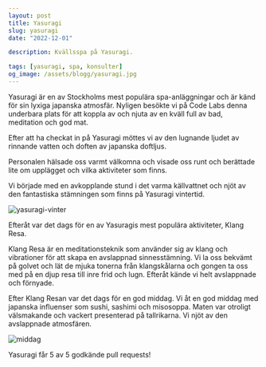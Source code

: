 ```yaml
---
layout: post
title: Yasuragi
slug: yasuragi
date: "2022-12-01"

description: Kvällsspa på Yasuragi.

tags: [yasuragi, spa, konsulter]
og_image: /assets/blogg/yasuragi.jpg
---
```


Yasuragi är en av Stockholms mest populära spa-anläggningar och är känd för sin lyxiga japanska atmosfär.
Nyligen besökte vi på Code Labs denna underbara plats för att koppla av och njuta av en kväll full av bad,
meditation och god mat.

Efter att ha checkat in på Yasuragi möttes vi av den lugnande ljudet av rinnande vatten och doften av japanska
doftljus.

Personalen hälsade oss varmt välkomna och visade oss runt och berättade lite om upplägget och vilka aktiviteter som finns.

Vi började med en avkopplande stund i det varma källvattnet och njöt av den fantastiska stämningen som finns på
Yasuragi vintertid.

![yasuragi-vinter](/assets/blogg/yasuragi-vinter.jpeg)

Efteråt var det dags för en av Yasuragis mest populära aktiviteter, Klang Resa.

Klang Resa är en meditationsteknik som använder sig av klang och vibrationer för att skapa en avslappnad sinnesstämning.
Vi la oss bekvämt på golvet och lät de mjuka tonerna från klangskålarna och gongen ta oss med på en djup resa till inre
frid och lugn. Efteråt kände vi helt avslappnade och förnyade.

Efter Klang Resan var det dags för en god middag. Vi åt en god middag med japanska influenser som sushi, sashimi och misosoppa.
Maten var otroligt välsmakande och vackert presenterad på tallrikarna. Vi njöt av den avslappnade atmosfären.

![middag](/assets/blogg/yasuragi-middag.jpg)

Yasuragi får 5 av 5 godkände pull requests!
